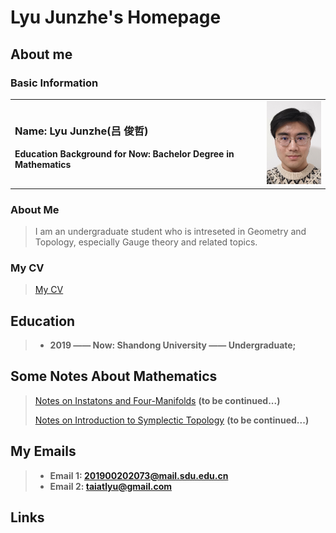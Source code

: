 # Lyu Junzhe's Homepage
## About me
### Basic Information
<table border="0">
  <tr>
    <td width="80%">
      <h3>Name: Lyu Junzhe(吕 俊哲)</h3>
      <p><b>Education Background for Now: Bachelor Degree in Mathematics</b></p>
    </td>
    <td width="20%">
      <img src="/Lyu.jpg" width="100%"> 
    </td>
  </tr>
</table>

### About Me
> I am an undergraduate student who is intreseted in Geometry and Topology, especially Gauge theory and related topics.

### My CV
> [My CV](/CV.pdf)

## Education

> + **2019 —— Now: Shandong University —— Undergraduate;**


## Some Notes About Mathematics
> [Notes on Instatons and Four-Manifolds](/Instantonsand4manifold.pdf) **(to be continued...)**
> 
> [Notes on Introduction to Symplectic Topology](/NoteonMcduff.pdf) **(to be continued...)**

## My Emails
> + **Email 1: 201900202073@mail.sdu.edu.cn**
> + **Email 2: taiatlyu@gmail.com**

## Links

